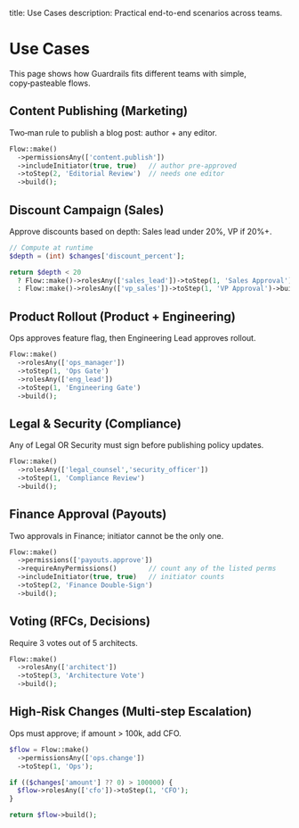 title: Use Cases
description: Practical end-to-end scenarios across teams.

# Use Cases

This page shows how Guardrails fits different teams with simple, copy‑pasteable flows.

## Content Publishing (Marketing)

Two‑man rule to publish a blog post: author + any editor.

```php
Flow::make()
  ->permissionsAny(['content.publish'])
  ->includeInitiator(true, true)   // author pre‑approved
  ->toStep(2, 'Editorial Review')  // needs one editor
  ->build();
```

## Discount Campaign (Sales)

Approve discounts based on depth: Sales lead under 20%, VP if 20%+.

```php
// Compute at runtime
$depth = (int) $changes['discount_percent'];

return $depth < 20
  ? Flow::make()->rolesAny(['sales_lead'])->toStep(1, 'Sales Approval')->build()
  : Flow::make()->rolesAny(['vp_sales'])->toStep(1, 'VP Approval')->build();
```

## Product Rollout (Product + Engineering)

Ops approves feature flag, then Engineering Lead approves rollout.

```php
Flow::make()
  ->rolesAny(['ops_manager'])
  ->toStep(1, 'Ops Gate')
  ->rolesAny(['eng_lead'])
  ->toStep(1, 'Engineering Gate')
  ->build();
```

## Legal & Security (Compliance)

Any of Legal OR Security must sign before publishing policy updates.

```php
Flow::make()
  ->rolesAny(['legal_counsel','security_officer'])
  ->toStep(1, 'Compliance Review')
  ->build();
```

## Finance Approval (Payouts)

Two approvals in Finance; initiator cannot be the only one.

```php
Flow::make()
  ->permissions(['payouts.approve'])
  ->requireAnyPermissions()        // count any of the listed perms
  ->includeInitiator(true, true)   // initiator counts
  ->toStep(2, 'Finance Double‑Sign')
  ->build();
```

## Voting (RFCs, Decisions)

Require 3 votes out of 5 architects.

```php
Flow::make()
  ->rolesAny(['architect'])
  ->toStep(3, 'Architecture Vote')
  ->build();
```

## High‑Risk Changes (Multi‑step Escalation)

Ops must approve; if amount > 100k, add CFO.

```php
$flow = Flow::make()
  ->permissionsAny(['ops.change'])
  ->toStep(1, 'Ops');

if (($changes['amount'] ?? 0) > 100000) {
  $flow->rolesAny(['cfo'])->toStep(1, 'CFO');
}

return $flow->build();
```

